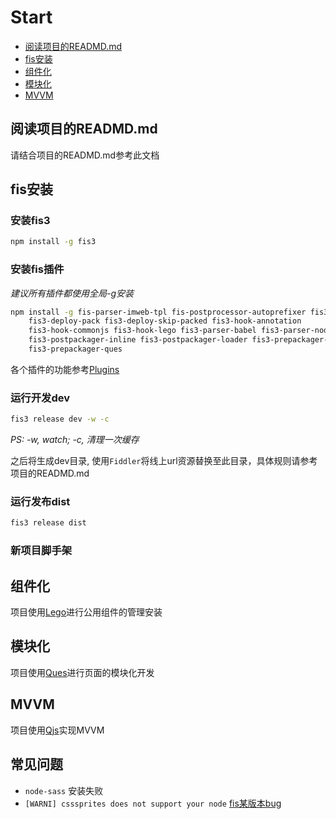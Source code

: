 
# Start

- [阅读项目的READMD.md](#阅读项目的readmdmd)
- [fis安装](#fis安装)
- [组件化](#组件化)
- [模块化](#模块化)
- [MVVM](#MVVM)

## 阅读项目的READMD.md

请结合项目的READMD.md参考此文档

## fis安装

### 安装fis3

```sh
npm install -g fis3
```

### 安装fis插件

*建议所有插件都使用全局-g安装*

```sh
npm install -g fis-parser-imweb-tpl fis-postprocessor-autoprefixer fis3-deploy-local-deliver 
    fis3-deploy-pack fis3-deploy-skip-packed fis3-hook-annotation 
    fis3-hook-commonjs fis3-hook-lego fis3-parser-babel fis3-parser-node-sass 
    fis3-postpackager-inline fis3-postpackager-loader fis3-prepackager-imweb-ques 
    fis3-prepackager-ques
```

各个插件的功能参考[Plugins](Plugins.md)

### 运行开发dev

```sh
fis3 release dev -w -c
```

*PS: -w, watch; -c, 清理一次缓存*

之后将生成dev目录, 使用`Fiddler`将线上url资源替换至此目录，具体规则请参考项目的READMD.md

### 运行发布dist

```sh
fis3 release dist
```

### 新项目脚手架

## 组件化

项目使用[Lego](Lego.md)进行公用组件的管理安装

## 模块化

项目使用[Ques](Ques.md)进行页面的模块化开发

## MVVM

项目使用[Qjs](Qjs.md)实现MVVM

## 常见问题

- `node-sass` 安装失败
- `[WARNI] csssprites does not support your node` [fis某版本bug](https://github.com/fex-team/fis-spriter-csssprites/issues/27#issuecomment-204300858)

